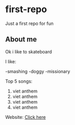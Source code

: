 # first-repo
Just a first repo for fun

## About me

Ok i like to skateboard

I like:

-smashing
-doggy
-missionary

Top 5 songs:

1. viet anthem
2. viet anthem
3. viet anthem
4. viet anthem

Website: [Click here](google.com)